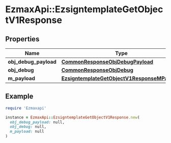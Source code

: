# EzmaxApi::EzsigntemplateGetObjectV1Response

## Properties

| Name | Type | Description | Notes |
| ---- | ---- | ----------- | ----- |
| **obj_debug_payload** | [**CommonResponseObjDebugPayload**](CommonResponseObjDebugPayload.md) |  |  |
| **obj_debug** | [**CommonResponseObjDebug**](CommonResponseObjDebug.md) |  | [optional] |
| **m_payload** | [**EzsigntemplateGetObjectV1ResponseMPayload**](EzsigntemplateGetObjectV1ResponseMPayload.md) |  |  |

## Example

```ruby
require 'Ezmaxapi'

instance = EzmaxApi::EzsigntemplateGetObjectV1Response.new(
  obj_debug_payload: null,
  obj_debug: null,
  m_payload: null
)
```

